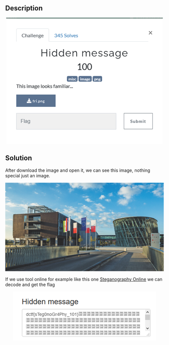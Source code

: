 ## Description

<p align="center">
<img src="Image/image-20210518161841893.png">
</p>

## Solution

After download the image and open it, we can see this image, nothing special just an image.

<p align="center">
<img src="Image/fri.png">
</p>

If we use tool online for example like this one [Steganography Online](https://stylesuxx.github.io/steganography/) we can decode and get the flag

<p align="center">
<img src="Image/image-20210518162117607.png">
</p>
